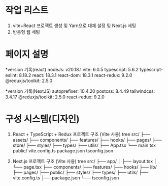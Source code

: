 # 작업 리스트
1. vite+React 프로젝트 생성 및 Yarn으로 대체 설정 및 Next.js 세팅
2. 반응형 웹 세팅
# 페이지 설명
*version 기록(react)
nodeJs: v20.18.1
vite: 6.0.5
typescript: 5.6.2
typescript-eslint: 8.18.2
react: 18.3.1
react-dom: 18.3.1
react-redux: 9.2.0
@reduxjs/toolkit: 2.5.0

*version 기록(NextJS)
autoprefixer: 10.4.20
postcss: 8.4.49
tailwindcss: 3.4.17
@reduxjs/toolkit: 2.5.0
react-redux: 9.2.0

# 구성 시스템(디자인)
1. React + TypeScript + Redux 프로젝트 구조 (Vite 사용)
tree
src/
├── assets/
├── components/
├── features/
├── hooks/
├── pages/
├── store/
├── styles/
├── types/
├── utils/
├── App.tsx
└── main.tsx
public/
vite.config.ts
package.json
tsconfig.json



2. Next.js 프로젝트 구조 (Vite 사용)
tree
src/
├── app/
│ ├── layout.tsx
│ └── page.tsx
├── components/
├── features/
├── hooks/
├── lib/
├── pages/
├── public/
├── styles/
├── types/
├── utils/
├── vite.config.ts
├── package.json
└── tsconfig.json